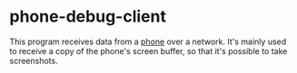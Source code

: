 # phone-debug-client
This program receives data from a [phone](https://github.com/thatoddmailbox/phone) over a network. It's mainly used to receive a copy of the phone's screen buffer, so that it's possible to take screenshots.